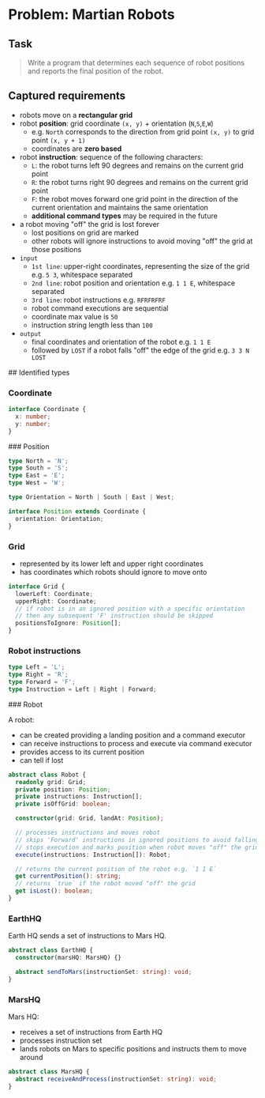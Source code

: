 # Problem: Martian Robots

## Task

> Write a program that determines each sequence of robot positions and reports the final position of the robot.

## Captured requirements

- robots move on a **rectangular grid**
- robot **position**: grid coordinate `(x, y)` + orientation (`N`,`S`,`E`,`W`)
  - e.g. `North` corresponds to the direction from grid point `(x, y)` to grid point `(x, y + 1)`
  - coordinates are **zero based**
- robot **instruction**: sequence of the following characters:
  - `L`: the robot turns left 90 degrees and remains on the current grid point
  - `R`: the robot turns right 90 degrees and remains on the current grid point
  - `F`: the robot moves forward one grid point in the direction of the current
    orientation and maintains the same orientation
  - **additional command types** may be required in the future
- a robot moving "off" the grid is lost forever
  - lost positions on grid are marked
  - other robots will ignore instructions to avoid moving "off" the grid at those positions
- `input`
  - `1st line`: upper-right coordinates, representing the size of the grid e.g. `5 3`, whitespace separated
  - `2nd line`: robot position and orientation e.g. `1 1 E`, whitespace separated
  - `3rd line`: robot instructions e.g. `RFRFRFRF`
  - robot command executions are sequential
  - coordinate max value is `50`
  - instruction string length less than `100`
- `output`
  - final coordinates and orientation of the robot e.g. `1 1 E`
  - followed by `LOST` if a robot falls "off" the edge of the grid e.g. `3 3 N LOST`

## Identified types

### Coordinate

```ts
interface Coordinate {
  x: number;
  y: number;
}
```

### Position

```ts
type North = 'N';
type South = 'S';
type East = 'E';
type West = 'W';

type Orientation = North | South | East | West;

interface Position extends Coordinate {
  orientation: Orientation;
}
```

### Grid

- represented by its lower left and upper right coordinates
- has coordinates which robots should ignore to move onto

```ts
interface Grid {
  lowerLeft: Coordinate;
  upperRight: Coordinate;
  // if robot is in an ignored position with a specific orientation
  // then any subsequent 'F' instruction should be skipped
  positionsToIgnore: Position[];
}
```

### Robot instructions

```ts
type Left = 'L';
type Right = 'R';
type Forward = 'F';
type Instruction = Left | Right | Forward;
```

### Robot

A robot:

- can be created providing a landing position and a command executor
- can receive instructions to process and execute via command executor
- provides access to its current position
- can tell if lost

```ts
abstract class Robot {
  readonly grid: Grid;
  private position: Position;
  private instructions: Instruction[];
  private isOffGrid: boolean;

  constructor(grid: Grid, landAt: Position);

  // processes instructions and moves robot
  // skips 'Forward' instructions in ignored positions to avoid falling off the grid
  // stops execution and marks position when robot moves "off" the grid
  execute(instructions: Instruction[]): Robot;

  // returns the current position of the robot e.g. `1 1 E`
  get currentPosition(): string;
  // returns `true` if the robot moved "off" the grid
  get isLost(): boolean;
}
```

### EarthHQ

Earth HQ sends a set of instructions to Mars HQ.

```ts
abstract class EarthHQ {
  constructor(marsHQ: MarsHQ) {}

  abstract sendToMars(instructionSet: string): void;
}
```

### MarsHQ

Mars HQ:

- receives a set of instructions from Earth HQ
- processes instruction set
- lands robots on Mars to specific positions and instructs them to move around

```ts
abstract class MarsHQ {
  abstract receiveAndProcess(instructionSet: string): void;
}
```

